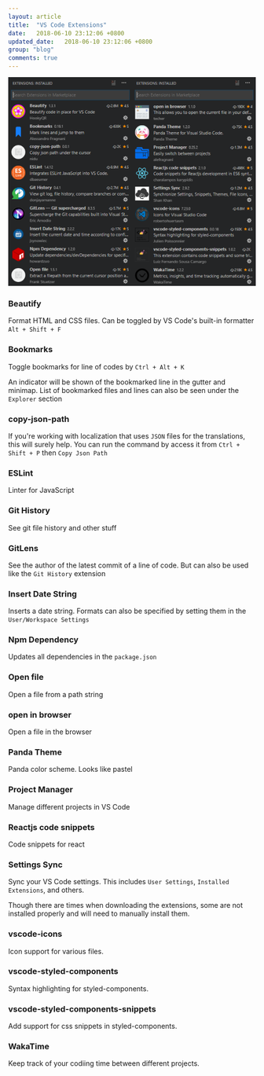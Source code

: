 ```yaml
---
layout: article
title:  "VS Code Extensions"
date:   2018-06-10 23:12:06 +0800
updated_date:   2018-06-10 23:12:06 +0800
group: "blog"
comments: true
---
```

![extensions](/img/vscode-extensions/extensions.png)

### Beautify
Format HTML and CSS files. Can be toggled by VS Code's built-in formatter `Alt + Shift + F`

### Bookmarks
Toggle bookmarks for line of codes by `Ctrl + Alt + K`

An indicator will be shown of the bookmarked line in the gutter and minimap. List of bookmarked files and lines can also be seen under the `Explorer` section

### copy-json-path
If you're working with localization that uses `JSON` files for the translations, this will surely help. You can run the command by access it from `Ctrl + Shift + P` then `Copy Json Path`

### ESLint
Linter for JavaScript

### Git History
See git file history and other stuff

### GitLens
See the author of the latest commit of a line of code. But can also be used like the `Git History` extension

### Insert Date String
Inserts a date string. Formats can also be specified by setting them in the `User/Workspace Settings`

### Npm Dependency
Updates all dependencies in the `package.json`

### Open file
Open a file from a path string

### open in browser
Open a file in the browser

### Panda Theme
Panda color scheme. Looks like pastel

### Project Manager
Manage different projects in VS Code

### Reactjs code snippets
Code snippets for react

### Settings Sync
Sync your VS Code settings. This includes `User Settings`, `Installed Extensions`, and others.

Though there are times when downloading the extensions, some are not installed properly and will need to manually install them.

### vscode-icons
Icon support for various files.

### vscode-styled-components
Syntax highlighting for styled-components.

### vscode-styled-components-snippets
Add support for css snippets in styled-components.

### WakaTime
Keep track of your codiing time between different projects.
